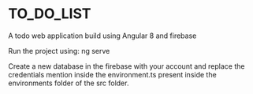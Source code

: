 # TO_DO_LIST
A todo web application build using Angular 8 and firebase

Run the project using: ng serve

Create a new database in the firebase with your account and replace the credentials mention inside the environment.ts present inside the environments folder of the src folder.
